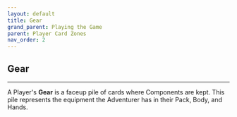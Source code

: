 ```yaml
---
layout: default
title: Gear
grand_parent: Playing the Game
parent: Player Card Zones
nav_order: 2
---
```



## Gear

---

A Player's **Gear** is a faceup pile of cards where Components are kept. This pile represents the equipment the Adventurer has in their Pack, Body, and Hands.